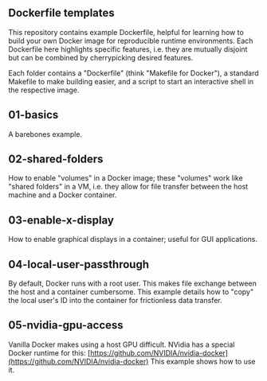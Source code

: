 ## Dockerfile templates

This repository contains example Dockerfile, helpful for learning how to build your own Docker image for reproducible runtime environments. Each Dockerfile here highlights specific features, i.e. they are mutually disjoint but can be combined by cherrypicking desired features.

Each folder contains a "Dockerfile" (think "Makefile for Docker"), a standard Makefile to make building easier, and a script to start an interactive shell in the respective image.  

## 01-basics
A barebones example.

## 02-shared-folders
How to enable "volumes" in a Docker image; these "volumes" work like "shared folders" in a VM, i.e. they allow for file transfer between the host machine and a Docker container.

## 03-enable-x-display
How to enable graphical displays in a container; useful for GUI applications.

## 04-local-user-passthrough
By default, Docker runs with a root user. This makes file exchange between the host and a container cumbersome. This example details how to "copy" the local user's ID into the container for frictionless data transfer.

## 05-nvidia-gpu-access
Vanilla Docker makes using a host GPU difficult. NVidia has a special Docker runtime for this: [https://github.com/NVIDIA/nvidia-docker](https://github.com/NVIDIA/nvidia-docker) This example shows how to use it.

